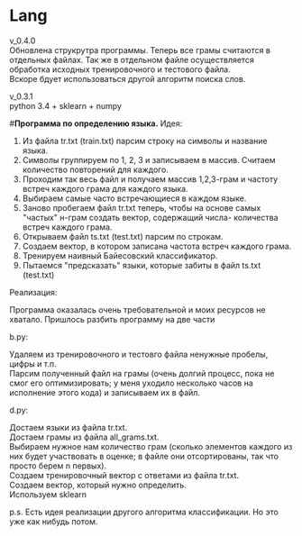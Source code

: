 # Lang
v_0.4.0  
Обновлена струкрутра программы. Теперь все грамы считаются в отдельных файлах. Так же в отдельном файле осуществляется обработка исходных тренировочного и тестового файла.  
Вскоре бдует использоваться другой алгоритм поиска слов.  


v_0.3.1  
python 3.4 + sklearn + numpy


#<b>Программа по определению языка.</b>
Идея: 

1. Из файла tr.txt (train.txt) парсим строку на символы и название языка.
2. Символы группируем по 1, 2, 3 и записываем в массив. Считаем количество повторений для каждого. 
3. Проходим так весь файл и получаем массив 1,2,3-грам и частоту встреч каждого грама для каждого языка.
4. Выбираем самые часто встречающиеся в каждом языке.
5. Заново пробегаем файл tr.txt теперь, чтобы на основе самых "частых" н-грам создать вектор, содержащий числа- количества встреч каждого грама.
6. Открываем файл ts.txt (test.txt) парсим по строкам.
7. Создаем вектор, в котором записана частота встреч каждого грама.
8. Тренируем наивный Байесовский классификатор.
9. Пытаемся "предсказать" языки, которые забиты в файл ts.txt (test.txt)

Реализация:

Программа оказалась очень требовательной и моих ресурсов не хватало. Пришлось разбить программу на две части

b.py:

Удаляем из тренировочного и тестовго файла ненужные пробелы, цифры и т.п.  
Парсим полученный файл на грамы (очень долгий процесс, пока не смог его оптимизировать; у меня уходило несколько часов на исполнение этого кода) и записываем их в файл.  

d.py:

Достаем языки из файла tr.txt.  
Достаем грамы из файла all_grams.txt.  
Выбираем нужное нам количество грам (сколько элементов каждого из них будет участвовать в оценке; в файле они отсортированы, так что просто берем n первых).  
Создаем тренировочный вектор с ответами из файла tr.txt.  
Создаем вектор, который нужно определить.  
Используем sklearn  

p.s. Есть идея реализации другого алгоритма классификации. Но это уже как нибудь потом.
